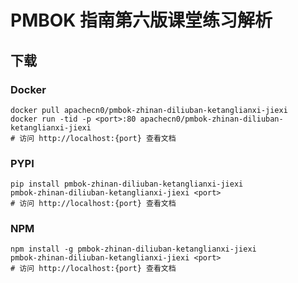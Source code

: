 # PMBOK 指南第六版课堂练习解析

## 下载

### Docker

```
docker pull apachecn0/pmbok-zhinan-diliuban-ketanglianxi-jiexi
docker run -tid -p <port>:80 apachecn0/pmbok-zhinan-diliuban-ketanglianxi-jiexi
# 访问 http://localhost:{port} 查看文档
```

### PYPI

```
pip install pmbok-zhinan-diliuban-ketanglianxi-jiexi
pmbok-zhinan-diliuban-ketanglianxi-jiexi <port>
# 访问 http://localhost:{port} 查看文档
```

### NPM

```
npm install -g pmbok-zhinan-diliuban-ketanglianxi-jiexi
pmbok-zhinan-diliuban-ketanglianxi-jiexi <port>
# 访问 http://localhost:{port} 查看文档
```